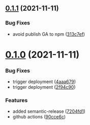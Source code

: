## [0.1.1](https://github.com/adamatti/express-actuator-alt/compare/v0.1.0...v0.1.1) (2021-11-11)


### Bug Fixes

* avoid publish GA to npm ([313c7ef](https://github.com/adamatti/express-actuator-alt/commit/313c7effd83514e912f64323b3f9451a4417c32f))

# [0.1.0](https://github.com/adamatti/express-actuator-alt/compare/v0.0.4...v0.1.0) (2021-11-11)


### Bug Fixes

* trigger deployment ([4aaa679](https://github.com/adamatti/express-actuator-alt/commit/4aaa679f68cc490898b44518b9b59faf1d6b3169))
* trigger deployment ([2f94c90](https://github.com/adamatti/express-actuator-alt/commit/2f94c90445203c6fe6ba3fc9fee93e70dfc300b5))


### Features

* added semantic-release ([7204fd1](https://github.com/adamatti/express-actuator-alt/commit/7204fd1dd53cec23adb2c0cf2f8d640df434ac42))
* github actions ([90cce6c](https://github.com/adamatti/express-actuator-alt/commit/90cce6c54fb8dd20bf589b47ac4d80cee3718383))
